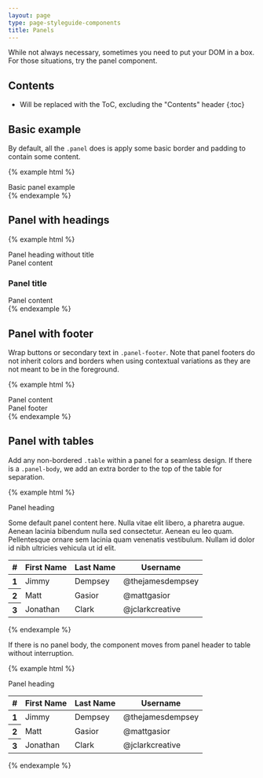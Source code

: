```yaml
---
layout: page
type: page-styleguide-components
title: Panels
---
```


While not always necessary, sometimes you need to put your DOM in a box. For those situations, try the panel component.

## Contents

* Will be replaced with the ToC, excluding the "Contents" header
{:toc}

## Basic example

By default, all the `.panel` does is apply some basic border and padding to contain some content.

{% example html %}
<div class="panel panel-default">
  <div class="panel-body">
    Basic panel example
  </div>
</div>
{% endexample %}


## Panel with headings

{% example html %}
<div class="panel panel-default">
  <div class="panel-heading">Panel heading without title</div>
  <div class="panel-body">
    Panel content
  </div>
</div>

<div class="panel panel-default">
  <div class="panel-heading">
    <h3 class="panel-title">Panel title</h3>
  </div>
  <div class="panel-body">
    Panel content
  </div>
</div>
{% endexample %}


## Panel with footer

Wrap buttons or secondary text in `.panel-footer`. Note that panel footers do not inherit colors and borders when using contextual variations as they are not meant to be in the foreground.

{% example html %}
<div class="panel panel-default">
  <div class="panel-body">
    Panel content
  </div>
  <div class="panel-footer">Panel footer</div>
</div>
{% endexample %}


## Panel with tables

Add any non-bordered `.table` within a panel for a seamless design. If there is a `.panel-body`, we add an extra border to the top of the table for separation.

{% example html %}
<div class="panel panel-default">
  <!-- Default panel contents -->
  <div class="panel-heading">Panel heading</div>
  <div class="panel-body">
    <p>Some default panel content here. Nulla vitae elit libero, a pharetra augue. Aenean lacinia bibendum nulla sed consectetur. Aenean eu leo quam. Pellentesque ornare sem lacinia quam venenatis vestibulum. Nullam id dolor id nibh ultricies vehicula ut id elit.</p>
  </div>

  <!-- Table -->
  <table class="table">
    <thead>
      <tr>
        <th>#</th>
        <th>First Name</th>
        <th>Last Name</th>
        <th>Username</th>
      </tr>
    </thead>
    <tbody>
      <tr>
        <th scope="row">1</th>
        <td>Jimmy</td>
        <td>Dempsey</td>
        <td>@thejamesdempsey</td>
      </tr>
      <tr>
        <th scope="row">2</th>
        <td>Matt</td>
        <td>Gasior</td>
        <td>@mattgasior</td>
      </tr>
      <tr>
        <th scope="row">3</th>
        <td>Jonathan</td>
        <td>Clark</td>
        <td>@jclarkcreative</td>
      </tr>
    </tbody>
  </table>
</div>
{% endexample %}

If there is no panel body, the component moves from panel header to table without interruption.

{% example html %}
<div class="panel panel-default">
  <!-- Default panel contents -->
  <div class="panel-heading">Panel heading</div>

  <!-- Table -->
  <table class="table">
    <thead>
      <tr>
        <th>#</th>
        <th>First Name</th>
        <th>Last Name</th>
        <th>Username</th>
      </tr>
    </thead>
    <tbody>
      <tr>
        <th scope="row">1</th>
        <td>Jimmy</td>
        <td>Dempsey</td>
        <td>@thejamesdempsey</td>
      </tr>
      <tr>
        <th scope="row">2</th>
        <td>Matt</td>
        <td>Gasior</td>
        <td>@mattgasior</td>
      </tr>
      <tr>
        <th scope="row">3</th>
        <td>Jonathan</td>
        <td>Clark</td>
        <td>@jclarkcreative</td>
      </tr>
    </tbody>
  </table>
</div>
{% endexample %}
